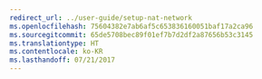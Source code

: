 ```yaml
---
redirect_url: ../user-guide/setup-nat-network
ms.openlocfilehash: 75604382e7ab6af5c653836160051baf17a2ca96
ms.sourcegitcommit: 65de5708bec89f01ef7b7d2df2a87656b53c3145
ms.translationtype: HT
ms.contentlocale: ko-KR
ms.lasthandoff: 07/21/2017
---
```

